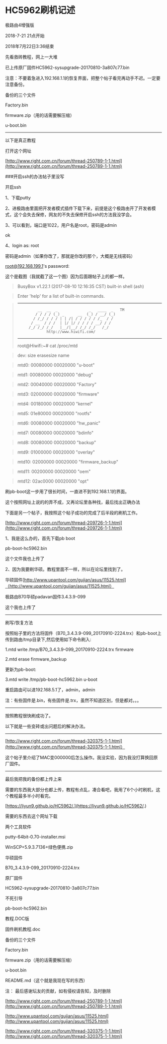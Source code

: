 # HC5962刷机记述
极路由4增强版 

2018-7-21 21点开始 

2018年7月22日3:36结束 

先看救砖教程，网上一大堆


已上传原厂固件HC5962-sysupgrade-20170810-3a807c77.bin

注意：不要着急进入192.168.1.1的恢复界面，把整个帖子看完再动手不迟。一定要注意备份。 

备份的三个文件 

Factory.bin 

firmware.zip（用的话需要解压缩） 

u-boot.bin 

******************************************* 

以下是真正教程 

打开这个网址 

[http://www.right.com.cn/forum/thread-250789-1-1.html](http://www.right.com.cn/forum/thread-250789-1-1.html)



###开启ssh的办法帖子里没写 

开启ssh 

1、下载putty 

2、进极路由里面把开发者模式插件下载下来，前提是这个极路由开了开发者模式，这个会失去保修，网友的不失去保修开启ssh的方法我没学会。 

3、可以看到，端口是1022，用户名是root，密码是admin 

ok 

4、login as: root 

密码是admin（如果你改了，那就是你改的那个，大概是无线密码） 

root@192.168.199.1's password: 


这个是截图（我就截了这一个图）因为后面跟帖子上的都一样。 
 
 
>BusyBox v1.22.1 (2017-08-10 12:16:35 CST) built-in shell (ash) 

>Enter 'help' for a list of built-in commands. 

>
>***********************************************************
>              __  __  _              _   ____  _   TM
>             / / / / (_) _      __  (_) / __/ (_)
>            / /_/ / / / | | /| / / / / / /_  / /
>           / __  / / /  | |/ |/ / / / / __/ / /
>          /_/ /_/ /_/   |__/|__/ /_/ /_/   /_/
>                  http://www.hiwifi.com/
>***********************************************************
>root@Hiwifi:~# cat /proc/mtd

>dev:    size   erasesize  name

>mtd0: 00080000 00020000 "u-boot"

>mtd1: 00080000 00020000 "debug"

>mtd2: 00040000 00020000 "Factory"

>mtd3: 02000000 00020000 "firmware"

>mtd4: 00180000 00020000 "kernel"

>mtd5: 01e80000 00020000 "rootfs"

>mtd6: 00080000 00020000 "hw_panic"

>mtd7: 00080000 00020000 "bdinfo"

>mtd8: 00080000 00020000 "backup"

>mtd9: 01000000 00020000 "overlay"

>mtd10: 02000000 00020000 "firmware_backup"

>mtd11: 00200000 00020000 "oem"

>mtd12: 02ac0000 00020000 "opt"



刷pb-boot这一步用了很长时间，一直进不到192.168.1.1的界面。 

这个按照网址上说的的弄不成，又再论坛里各种找，最后找出正确办法 

下面是另一个帖子，我按照这个帖子成功的完成了后半段的刷机工作。 

[http://www.right.com.cn/forum/thread-209726-1-1.html](http://www.right.com.cn/forum/thread-209726-1-1.html)

1、我是这么办的，首先下载pb boot 

pb-boot-hc5962.bin 

这个文件我也上传了 

2、因为我要刷华硕。教程里面不一样，所以在论坛里找到了。 

华硕固件[http://www.upantool.com/gujian/asus/11525.html]（http://www.upantool.com/gujian/asus/11525.html）

极路由B70华硕padavan固件3.4.3.9-099 

这个我也上传了 

***************
刷写/恢复方法 

按照帖子里的方法将固件（B70_3.4.3.9-099_20170910-2224.trx）和pb-boot上传到路由/tmp目录下,然后使用如下命令刷入: 

1.mtd write /tmp/B70_3.4.3.9-099_20170910-2224.trx firmware 

2.mtd erase firmware_backup 

更新为pb-boot: 

3.mtd write /tmp/pb-boot-hc5962.bin u-boot 

重启路由可以进192.168.5.1了，admin，admin

注：有些固件是.bin，有些固件是.trx，虽然不知道区别，但是都对。。。 

**************************** 

按照教程很快刷成功了。 

以下就是一些变砖或出问题后的解决办法。 

***************** 

[http://www.right.com.cn/forum/thread-320375-1-1.html](http://www.right.com.cn/forum/thread-320375-1-1.html）

这个帖子里介绍了MAC变000000后怎么操作。我没实验，因为我没打算换回原厂固件。 


******************* 



最后我把我的备份都上传上来 

需要的东西我大部分也都上传，教程有点乱，凑合看吧，我用了6个小时刷机，这个教程最多半小时看完。 


[https://liyun9.github.io/HC5962/.](https://liyun9.github.io/HC5962/.)


需要的东西去这个网址下载 


两个工具软件 

putty-64bit-0.70-installer.msi 

WinSCP+5.9.3.7136+绿色便携.zip 


华硕固件 

B70_3.4.3.9-099_20170910-2224.trx 


原厂固件 

HC5962-sysupgrade-20170810-3a807c77.bin 


不死引导 

pb-boot-hc5962.bin 


教程.DOC版 

固件刷机教程.doc 


备份的三个文件 

Factory.bin 

firmware.zip（用的话需要解压缩） 

u-boot.bin 


README.md（这个就是我现在写的东西） 

注：
最后感谢坛友的贡献，如有侵权请告知，及时删除

[http://www.right.com.cn/forum/thread-250789-1-1.html](http://www.right.com.cn/forum/thread-250789-1-1.html)

[http://www.upantool.com/gujian/asus/11525.html](http://www.upantool.com/gujian/asus/11525.html)

[http://www.right.com.cn/forum/thread-320375-1-1.html](http://www.right.com.cn/forum/thread-320375-1-1.html)

